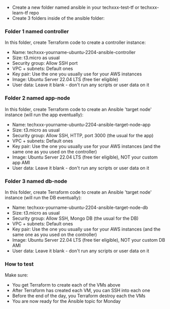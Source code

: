 - Create a new folder named ansible in your techxxx-test-tf or techxxx-learn-tf repo
- Create 3 folders inside of the ansible folder:

### Folder 1 named controller

In this folder, create Terraform code to create a controller instance:

- Name: techxxx-yourname-ubuntu-2204-ansible-controller
- Size: t3.micro as usual
- Security group: Allow SSH port
- VPC + subnets: Default ones
- Key pair: Use the one you usually use for your AWS instances
- Image: Ubuntu Server 22.04 LTS (free tier eligible)
- User data: Leave it blank - don't run any scripts or user data on it

### Folder 2 named app-node

In this folder, create Terraform code to create an Ansible 'target node' instance (will run the app eventually):

- Name: techxxx-yourname-ubuntu-2204-ansible-target-node-app
- Size: t3.micro as usual
- Security group: Allow SSH, HTTP, port 3000 (the usual for the app)
- VPC + subnets: Default ones
- Key pair: Use the one you usually use for your AWS instances (and the same one as you used on the controller)
- Image: Ubuntu Server 22.04 LTS (free tier eligible), NOT your custom app AMI
- User data: Leave it blank - don't run any scripts or user data on it

### Folder 3 named db-node

In this folder, create Terraform code to create an Ansible 'target node' instance (will run the DB eventually):

- Name: techxxx-yourname-ubuntu-2204-ansible-target-node-db
- Size: t3.micro as usual
- Security group: Allow SSH, Mongo DB (the usual for the DB)
- VPC + subnets: Default ones
- Key pair: Use the one you usually use for your AWS instances (and the same one as you used on the controller)
- Image: Ubuntu Server 22.04 LTS (free tier eligible), NOT your custom DB AMI
- User data: Leave it blank - don't run any scripts or user data on it


### How to test

Make sure:

- You get Terraform to create each of the VMs above
- After Terraform has created each VM, you can SSH into each one
- Before the end of the day, you Terraform destroy each the VMs
- You are now ready for the Ansible topic for Monday